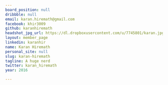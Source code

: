 ```yaml
---
board_position: null
dribbble: null
email: karan.hiremath@gmail.com
facebook: khir3009
github: karanhiremath
headshot_jpg_url: https://dl.dropboxusercontent.com/u/7745801/karan.jpg
layout: member_page
linkedin: karanhir
name: Karan Hiremath
personal_site: null
slug: karan-hiremath
tagline: A huge nerd
twitter: karan_hiremath
year: 2016

---
```

